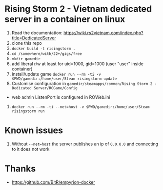 # Rising Storm 2 - Vietnam dedicated server in a container on linux

1. Read the documentation: https://wiki.rs2vietnam.com/index.php?title=DedicatedServer
1. clone this repo
1. `docker build -t risingstorm .`
1. `cd /somewhere/with/22+/gigs/free`
1. `mkdir gamedir`
1. add liberal r/w at least for uid=1000, gid=1000 (user "user" inside container)
1. install/update game `docker run --rm -ti -v $PWD/gamedir:/home/user/Steam risingstorm update`
1. Customise configuration in `gamedir/steamapps/common/Rising Storm 2 - Dedicated Server/ROGame/Config`
  * web admin ListenPort is configured in ROWeb.ini
1. `docker run --rm -ti --net=host -v $PWD/gamedir:/home/user/Steam risingstorm run`

# Known issues

1. Without `--net=host` the server publishes an ip of `0.0.0.0` and connecting to it does not work


# Thanks

* https://github.com/BitR/empyrion-docker
